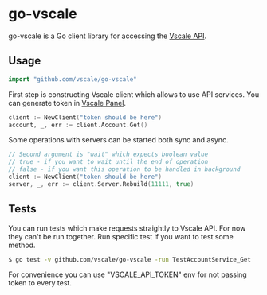 # go-vscale

go-vscale is a Go client library for accessing the [Vscale API](https://developers.vscale.io/documentation/api/v1/).

## Usage

```go
import "github.com/vscale/go-vscale"
```

First step is constructing Vscale client which allows to use API services.
You can generate token in [Vscale Panel](https://vscale.io/panel/settings/tokens/).

```go
client := NewClient("token should be here")
account, _, err := client.Account.Get()
```

Some operations with servers can be started both sync and async.

```go
// Second argument is "wait" which expects boolean value
// true - if you want to wait until the end of operation
// false - if you want this operation to be handled in background
client := NewClient("token should be here")
server, _, err := client.Server.Rebuild(11111, true)
```

## Tests

You can run tests which make requests straightly to Vscale API.
For now they can't be run together. Run specific test if you want to test some method.

```bash
$ go test -v github.com/vscale/go-vscale -run TestAccountService_Get
```

For convenience you can use "VSCALE_API_TOKEN" env for not passing token to every test.

